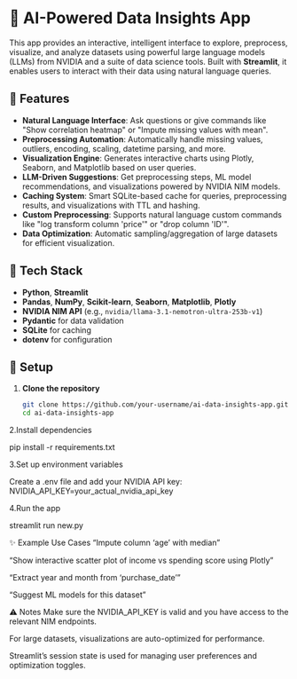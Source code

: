 # 🧠 AI-Powered Data Insights App

This app provides an interactive, intelligent interface to explore, preprocess, visualize, and analyze datasets using powerful large language models (LLMs) from NVIDIA and a suite of data science tools. Built with **Streamlit**, it enables users to interact with their data using natural language queries.

## 🚀 Features

- **Natural Language Interface**: Ask questions or give commands like "Show correlation heatmap" or "Impute missing values with mean".
- **Preprocessing Automation**: Automatically handle missing values, outliers, encoding, scaling, datetime parsing, and more.
- **Visualization Engine**: Generates interactive charts using Plotly, Seaborn, and Matplotlib based on user queries.
- **LLM-Driven Suggestions**: Get preprocessing steps, ML model recommendations, and visualizations powered by NVIDIA NIM models.
- **Caching System**: Smart SQLite-based cache for queries, preprocessing results, and visualizations with TTL and hashing.
- **Custom Preprocessing**: Supports natural language custom commands like "log transform column 'price'" or "drop column 'ID'".
- **Data Optimization**: Automatic sampling/aggregation of large datasets for efficient visualization.

## 🧰 Tech Stack

- **Python**, **Streamlit**
- **Pandas**, **NumPy**, **Scikit-learn**, **Seaborn**, **Matplotlib**, **Plotly**
- **NVIDIA NIM API** (e.g., `nvidia/llama-3.1-nemotron-ultra-253b-v1`)
- **Pydantic** for data validation
- **SQLite** for caching
- **dotenv** for configuration

## 🔧 Setup

1. **Clone the repository**

   ```bash
   git clone https://github.com/your-username/ai-data-insights-app.git
   cd ai-data-insights-app
2.Install dependencies

pip install -r requirements.txt

3.Set up environment variables

Create a .env file and add your NVIDIA API key:
NVIDIA_API_KEY=your_actual_nvidia_api_key

4.Run the app

streamlit run new.py

✨ Example Use Cases
“Impute column ‘age’ with median”

“Show interactive scatter plot of income vs spending score using Plotly”

“Extract year and month from ‘purchase_date’”

“Suggest ML models for this dataset”

⚠️ Notes
Make sure the NVIDIA_API_KEY is valid and you have access to the relevant NIM endpoints.

For large datasets, visualizations are auto-optimized for performance.

Streamlit’s session state is used for managing user preferences and optimization toggles.
